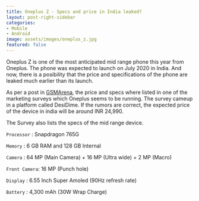 ```yaml
---
title: Oneplus Z - Specs and price in India leaked?
layout: post-right-sidebar
categories:
- Mobile
- Android
image: assets/images/oneplus_z.jpg
featured: false
---
```


Oneplus Z is one of the most anticipated mid range phone this year from Oneplus. The phone was expected to launch on July 2020 in India. 
And now, there is a posibility that the price and specifications of the phone are leaked much earlier than its launch.

As per a post in [GSMArena][jekyll-gsmarena], the price and specs where listed in one of the marketing surveys which Oneplus seems to be running. The survey cameup in a platform called DesiDime.
If the rumors are correct, the expected price of the device in india will be around INR 24,990.


The Survey also lists the specs of the mid range device.

`Processor` : Snapdragon 765G

`Memory`	: 6 GB RAM and 128 GB Internal

`Camera`	: 64 MP (Main Camera) + 16 MP (Ultra wide) + 2 MP (Macro)

`Front Camera`: 16 MP (Punch hole)

`Display`	: 6.55 Inch  Super Amoled (90Hz refresh rate)

`Battery`	: 4,300 mAh (30W Wrap Charge)  


[jekyll-gsmarena]:https://www.gsmarena.com/oneplus_z_specs_and_indian_pricing_leak-news-43634.php
